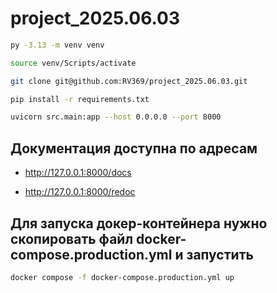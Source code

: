 # project_2025.06.03

```sh
py -3.13 -m venv venv
```

```sh
source venv/Scripts/activate
```

```sh
git clone git@github.com:RV369/project_2025.06.03.git
```

```sh
pip install -r requirements.txt
```

```sh
uvicorn src.main:app --host 0.0.0.0 --port 8000
```

## Документация доступна по адресам

- <http://127.0.0.1:8000/docs>

- <http://127.0.0.1:8000/redoc>

## Для запуска докер-контейнера нужно скопировать файл docker-compose.production.yml и запустить

```sh
docker compose -f docker-compose.production.yml up
```

